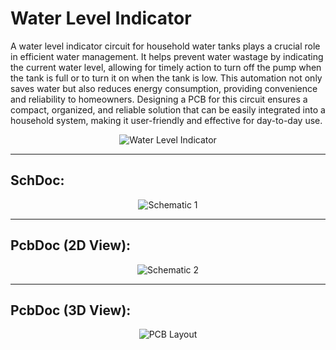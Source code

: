 # Water Level Indicator

A water level indicator circuit for household water tanks plays a crucial role in efficient water management. It helps prevent water wastage by indicating the current water level, allowing for timely action to turn off the pump when the tank is full or to turn it on when the tank is low. This automation not only saves water but also reduces energy consumption, providing convenience and reliability to homeowners. Designing a PCB for this circuit ensures a compact, organized, and reliable solution that can be easily integrated into a household system, making it user-friendly and effective for day-to-day use.

<div align="center">
  <img src="https://github.com/user-attachments/assets/e5e86916-ed2f-4444-8f9f-9521a29da2c6" alt="Water Level Indicator" />
</div>

---

## SchDoc:

<div align="center">
  <img src="https://github.com/user-attachments/assets/bed183fd-01a2-41ad-96c0-a70fc1d8e26b" alt="Schematic 1" />
</div>

---

## PcbDoc (2D View):

<div align="center">
  <img src="https://github.com/user-attachments/assets/06b52a16-8a1a-463b-acea-63884caa7bcb" alt="Schematic 2" />
</div>

---

## PcbDoc (3D View):

<div align="center">
  <img src="https://github.com/user-attachments/assets/5beccfbb-5088-47f2-b678-0b125e3a30ab" alt="PCB Layout" />
</div>
